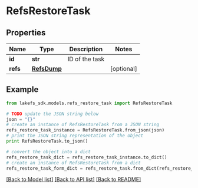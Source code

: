 # RefsRestoreTask


## Properties
Name | Type | Description | Notes
------------ | ------------- | ------------- | -------------
**id** | **str** | ID of the task | 
**refs** | [**RefsDump**](RefsDump.md) |  | [optional] 

## Example

```python
from lakefs_sdk.models.refs_restore_task import RefsRestoreTask

# TODO update the JSON string below
json = "{}"
# create an instance of RefsRestoreTask from a JSON string
refs_restore_task_instance = RefsRestoreTask.from_json(json)
# print the JSON string representation of the object
print RefsRestoreTask.to_json()

# convert the object into a dict
refs_restore_task_dict = refs_restore_task_instance.to_dict()
# create an instance of RefsRestoreTask from a dict
refs_restore_task_form_dict = refs_restore_task.from_dict(refs_restore_task_dict)
```
[[Back to Model list]](../README.md#documentation-for-models) [[Back to API list]](../README.md#documentation-for-api-endpoints) [[Back to README]](../README.md)


